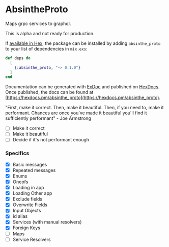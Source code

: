 # AbsintheProto

Maps grpc services to graphql.

This is alpha and not ready for production.

If [available in Hex](https://hex.pm/docs/publish), the package can be installed
by adding `absinthe_proto` to your list of dependencies in `mix.exs`:

```elixir
def deps do
  [
    {:absinthe_proto, "~> 0.1.0"}
  ]
end
```

Documentation can be generated with [ExDoc](https://github.com/elixir-lang/ex_doc)
and published on [HexDocs](https://hexdocs.pm). Once published, the docs can
be found at [https://hexdocs.pm/absinthe_proto](https://hexdocs.pm/absinthe_proto).

"First, make it correct. Then, make it beautiful. Then, if you need to, make it performant. Chances are once you've made it beautiful you'll find it sufficiently performant" - Joe Armstrong

- [ ] Make it correct
- [ ] Make it beautiful
- [ ] Decide if it's not performant enough

### Specifics

- [x] Basic messages
- [x] Repeated messages
- [x] Enums
- [x] Oneofs
- [x] Loading in app
- [x] Loading Other app
- [x] Exclude fields
- [x] Overwrite Fields
- [x] Input Objects
- [x] id alias
- [x] Services (with manual resolvers)
- [x] Foreign Keys
- [ ] Maps
- [ ] Service Resolvers
